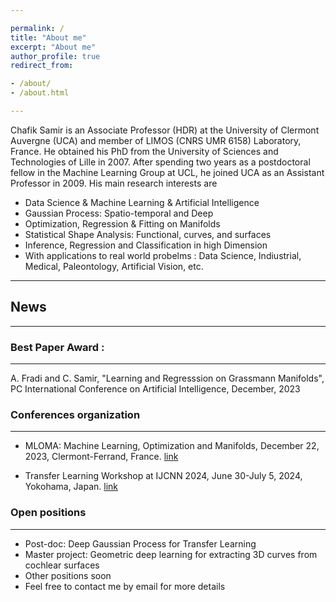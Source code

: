 ```yaml
---

permalink: /
title: "About me"
excerpt: "About me"
author_profile: true
redirect_from: 

- /about/
- /about.html

---
```

Chafik Samir is an Associate Professor (HDR) at the University of Clermont Auvergne (UCA) and member of LIMOS (CNRS UMR 6158) Laboratory, France. He obtained his PhD from the University of Sciences and Technologies of Lille in 2007. After spending two years as a postdoctoral fellow in the Machine Learning Group at UCL, he joined UCA as an Assistant Professor in 2009. His main research interests are

- Data Science & Machine Learning & Artificial Intelligence
- Gaussian Process: Spatio-temporal and Deep
- Optimization, Regression & Fitting on Manifolds
- Statistical Shape Analysis: Functional, curves, and surfaces
- Inference, Regression and Classification in high Dimension
- With applications to real world probelms : Data Science, Indiustrial, Medical, Paleontology,  Artificial Vision,  etc.
  
-------------------
## News 
-------------------

### Best Paper Award :
---------------------
A. Fradi and C. Samir, "Learning and Regresssion on Grassmann Manifolds", 
PC International Conference on Artificial Intelligence, December, 2023

### Conferences organization
-------------------
- MLOMA: Machine Learning, Optimization and Manifolds, December 22, 2023, Clermont-Ferrand, France. 
[link](https://mloma.sciencesconf.org/)

- Transfer Learning Workshop at IJCNN 2024, June 30-July 5, 2024, Yokohama, Japan.
[link](https://2024.ieeewcci.org/workshops)

### Open positions
-------------------

- Post-doc:  Deep Gaussian Process for Transfer Learning
- Master project: Geometric deep learning for extracting 3D curves from cochlear surfaces     
- Other positions soon 
- Feel free to contact me by email for more details 

